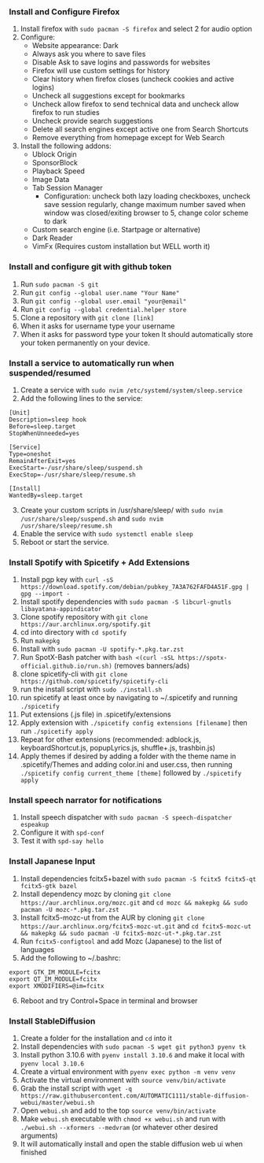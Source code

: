 ### Install and Configure Firefox
1. Install firefox with `sudo pacman -S firefox` and select 2 for audio option
2. Configure:
    - Website appearance: Dark
    - Always ask you where to save files
    - Disable Ask to save logins and passwords for websites
    - Firefox will use custom settings for history
    - Clear history when firefox closes (uncheck cookies and active logins)
    - Uncheck all suggestions except for bookmarks
    - Uncheck allow firefox to send technical data and uncheck allow firefox to run studies
    - Uncheck provide search suggestions
    - Delete all search engines except active one from Search Shortcuts
    - Remove everything from homepage except for Web Search
3. Install the following addons:
    - Ublock Origin
    - SponsorBlock
    - Playback Speed
    - Image Data
    - Tab Session Manager
        - Configuration: uncheck both lazy loading checkboxes, uncheck save session regularly, change maximum number saved when window was closed/exiting browser to 5, change color scheme to dark
    - Custom search engine (i.e. Startpage or alternative)
    - Dark Reader
    - VimFx (Requires custom installation but WELL worth it)
### Install and configure git with github token
1. Run `sudo pacman -S git`
2. Run `git config --global user.name "Your Name"`
3. Run `git config --global user.email "your@email"`
4. Run `git config --global credential.helper store`
5. Clone a repository with `git clone [link]`
6. When it asks for username type your username
7. When it asks for password type your token
It should automatically store your token permanently on your device.
### Install a service to automatically run when suspended/resumed
1. Create a service with `sudo nvim /etc/systemd/system/sleep.service`
2. Add the following lines to the service:
```
[Unit]
Description=sleep hook
Before=sleep.target
StopWhenUnneeded=yes

[Service]
Type=oneshot
RemainAfterExit=yes
ExecStart=-/usr/share/sleep/suspend.sh
ExecStop=-/usr/share/sleep/resume.sh

[Install]
WantedBy=sleep.target
```
3. Create your custom scripts in /usr/share/sleep/ with `sudo nvim /usr/share/sleep/suspend.sh` and `sudo nvim /usr/share/sleep/resume.sh`
4. Enable the service with `sudo systemctl enable sleep`
5. Reboot or start the service.
### Install Spotify with Spicetify + Add Extensions
1. Install pgp key with `curl -sS https://download.spotify.com/debian/pubkey_7A3A762FAFD4A51F.gpg | gpg --import -`
2. Install spotify dependencies with `sudo pacman -S libcurl-gnutls libayatana-appindicator`
3. Clone spotify repository with `git clone https://aur.archlinux.org/spotify.git`
4. cd into directory with `cd spotify`
5. Run `makepkg`
6. Install with `sudo pacman -U spotify-*.pkg.tar.zst`
7. Run SpotX-Bash patcher with `bash <(curl -sSL https://spotx-official.github.io/run.sh)` (removes banners/ads)
8. clone spicetify-cli with `git clone https://github.com/spicetify/spicetify-cli`
9. run the install script with `sudo ./install.sh`
10. run spicetify at least once by navigating to ~/.spicetify and running `./spicetify`
11. Put extensions (.js file) in .spicetify/extensions
12. Apply extension with `./spicetify config extensions [filename]` then run `./spicetify apply`
13. Repeat for other extensions (recommended: adblock.js, keyboardShortcut.js, popupLyrics.js, shuffle+.js, trashbin.js)
14. Apply themes if desired by adding a folder with the theme name in .spicetify/Themes and adding color.ini and user.css, then running `./spicetify config current_theme [theme]` followed by `./spicetify apply`
### Install speech narrator for notifications
1. Install speech dispatcher with `sudo pacman -S speech-dispatcher espeakup`
2. Configure it with `spd-conf`
3. Test it with `spd-say hello`
### Install Japanese Input
1. Install dependencies fcitx5+bazel with `sudo pacman -S fcitx5 fcitx5-qt fcitx5-gtk bazel`
2. Install dependency mozc by cloning `git clone https://aur.archlinux.org/mozc.git` and `cd mozc && makepkg && sudo pacman -U mozc-*.pkg.tar.zst`
3. Install fcitx5-mozc-ut from the AUR by cloning `git clone https://aur.archlinux.org/fcitx5-mozc-ut.git` and `cd fcitx5-mozc-ut && makepkg && sudo pacman -U fcitx5-mozc-ut-*.pkg.tar.zst`
4. Run `fcitx5-configtool` and add Mozc (Japanese) to the list of languages
5. Add the following to ~/.bashrc:
```
export GTK_IM_MODULE=fcitx
export QT_IM_MODULE=fcitx
export XMODIFIERS=@im=fcitx
```
6. Reboot and try Control+Space in terminal and browser
### Install StableDiffusion
1. Create a folder for the installation and `cd` into it
2. Install dependencies with `sudo pacman -S wget git python3 pyenv tk`
3. Install python 3.10.6 with `pyenv install 3.10.6` and make it local with `pyenv local 3.10.6`
4. Create a virtual environment with `pyenv exec python -m venv venv`
5. Activate the virtual environment with `source venv/bin/activate`
6. Grab the install script with `wget -q https://raw.githubusercontent.com/AUTOMATIC1111/stable-diffusion-webui/master/webui.sh`
7. Open `webui.sh` and add to the top `source venv/bin/activate`
7. Make `webui.sh` executable with `chmod +x webui.sh` and run with `./webui.sh --xformers --medvram` (or whatever other desired arguments)
8. It will automatically install and open the stable diffusion web ui when finished
